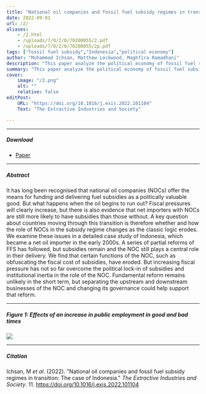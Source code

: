 ```yaml
---
title: "National oil companies and fossil fuel subsidy regimes in transition: The case of Indonesia" 
date: 2022-09-01
url: /2/
aliases: 
    - /2.html
    - /uploads/7/0/2/0/70200055/2.pdf
    - /uploads/7/0/2/0/70200055/2p.pdf
tags: ["fossil fuel subsidy","Indonesia","political economy"]
author: "Muhammad Ichsan, Matthew Lockwood, Maghfira Ramadhani"
description: "This paper analyze the political economy of fossil fuel subsidy reform and the role of national oil companies in the case of Indonesia" 
summary: "This paper analyze the political economy of fossil fuel subsidy reform and the role of national oil companies in the case of Indonesia" 
cover:
    image: "/2.png"
    alt: ""
    relative: false
editPost:
    URL: "https://doi.org/10.1016/j.exis.2022.101104"
    Text: "The Extractive Industries and Society"

---
```


---

##### Download

- [Paper](https://doi.org/10.1016/j.exis.2022.101104)

---

##### Abstract

It has long been recognised that national oil companies (NOCs) offer the means for funding and delivering fuel subsidies as a politically valuable good. But what happens when the oil begins to run out? Fiscal pressures will clearly increase, but there is also evidence that net importers with NOCs are still more likely to have subsidies than those without. A key question about countries moving through this transition is therefore whether and how the role of NOCs in the subsidy regime changes as the classic logic erodes. We examine these issues in a detailed case study of Indonesia, which became a net oil importer in the early 2000s. A series of partial reforms of FFS has followed, but subsidies remain and the NOC still plays a central role in their delivery. We find that certain functions of the NOC, such as obfuscating the fiscal cost of subsidies, have eroded. But increasing fiscal pressure has not so far overcome the political lock-in of subsidies and institutional inertia in the role of the NOC. Fundamental reform remains unlikely in the short term, but separating the upstream and downstream businesses of the NOC and changing its governance could help support that reform.

---

##### Figure 1:  Effects of an increase in public employment in good and bad times

![](/2f.png)

---

##### Citation

Ichsan, M <i>et al</i>. (2022). "National oil companies and fossil fuel subsidy regimes in transition: The case of Indonesia." <i>The Extractive Industries and Society</i>. 11. https://doi.org/10.1016/j.exis.2022.101104

